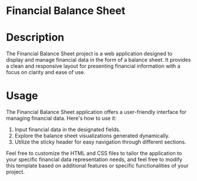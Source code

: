 # Financial Balance Sheet

# Description
The Financial Balance Sheet project is a web application designed to display and manage financial data in the form of a balance sheet. It provides a clean and responsive layout for presenting financial information with a focus on clarity and ease of use.

# Usage
The Financial Balance Sheet application offers a user-friendly interface for managing financial data. Here's how to use it:

1. Input financial data in the designated fields.
2. Explore the balance sheet visualizations generated dynamically.
3. Utilize the sticky header for easy navigation through different sections.

Feel free to customize the HTML and CSS files to tailor the application to your specific financial data representation needs, and feel free to modify this template based on additional features or specific functionalities of your project.

